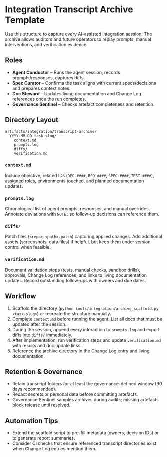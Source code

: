 # Integration Transcript Archive Template

Use this structure to capture every AI-assisted integration session. The archive allows auditors and future operators to replay prompts, manual interventions, and verification evidence.

## Roles
- **Agent Conductor** – Runs the agent session, records prompts/responses, captures diffs.
- **Spec Curator** – Confirms the task aligns with current specs/decisions and prepares context notes.
- **Doc Steward** – Updates living documentation and Change Log references once the run completes.
- **Governance Sentinel** – Checks artefact completeness and retention.

## Directory Layout
```
artifacts/integration/transcript-archive/
  YYYY-MM-DD-task-slug/
    context.md
    prompts.log
    diffs/
    verification.md
```

### `context.md`
Include objective, related IDs (`DEC-####`, `REQ-####`, `SPEC-####`, `TEST-####`), assigned roles, environments touched, and planned documentation updates.

### `prompts.log`
Chronological list of agent prompts, responses, and manual overrides. Annotate deviations with `NOTE:` so follow-up decisions can reference them.

### `diffs/`
Patch files (`<repo>-<path>.patch`) capturing applied changes. Add additional assets (screenshots, data files) if helpful, but keep them under version control when feasible.

### `verification.md`
Document validation steps (tests, manual checks, sandbox drills), approvals, Change Log references, and links to living documentation updates. Record outstanding follow-ups with owners and due dates.

## Workflow
1. Scaffold the directory (`python tools/integration/archive_scaffold.py <task-slug>`) or recreate the structure manually.
2. Complete `context.md` before running the agent. List all docs that must be updated after the session.
3. During the session, append every interaction to `prompts.log` and export diffs into `diffs/` immediately.
4. After implementation, run verification steps and update `verification.md` with results and doc update links.
5. Reference the archive directory in the Change Log entry and living documentation.

## Retention & Governance
- Retain transcript folders for at least the governance-defined window (90 days recommended).
- Redact secrets or personal data before committing artefacts.
- Governance Sentinel samples archives during audits; missing artefacts block release until resolved.

## Automation Tips
- Extend the scaffold script to pre-fill metadata (owners, decision IDs) or to generate report summaries.
- Consider CI checks that ensure referenced transcript directories exist when Change Log entries mention them.
